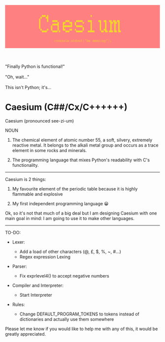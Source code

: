 <div align="center">
  <img src="assets/images/Caesium logo.png" />
  <br/>
  <br/>
  <br/>
</div>

"Finally Python is functional!" <br><br> "Oh, wait..." <br><br> This isn't Python; it's...

Caesium (C##/Cx/C++++++)
=======
Caesium (pronounced see-zi-um)

NOUN

1. The chemical element of atomic number 55, a soft, silvery, extremely reactive metal. It belongs to the alkali metal group and occurs as a trace element in some rocks and minerals.

2. The programming language that mixes Python's readability with C's functionality.
------

Caesium is 2 things:

1. My favourite element of the periodic table because it is highly flammable and explosive

2. My first independent programming language 😀

Ok, so it's not that much of a big deal but I am designing Caesium with one main goal in mind: I am going to use it to make other languages.

-----

TO-DO:
* Lexer:
    * Add a load of other characters (@, £, $, %, ~, #...)
    * Regex expression Lexing

* Parser:
    * Fix exprlevel4() to accept negative numbers

* Compiler and Interpreter:
    * Start Interpreter

* Rules:
    * Change DEFAULT_PROGRAM_TOKENS to tokens instead of dictionaries and actually use them somewhere

Please let me know if you would like to help me with any of this, it would be greatly appreciated.